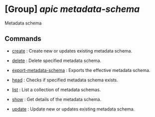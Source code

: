 # [Group] _apic metadata-schema_

Metadata schema

## Commands

- [create](/Commands/apic/metadata-schema/_create.md)
: Create new or updates existing metadata schema.

- [delete](/Commands/apic/metadata-schema/_delete.md)
: Delete specified metadata schema.

- [export-metadata-schema](/Commands/apic/metadata-schema/_export-metadata-schema.md)
: Exports the effective metadata schema.

- [head](/Commands/apic/metadata-schema/_head.md)
: Checks if specified metadata schema exists.

- [list](/Commands/apic/metadata-schema/_list.md)
: List a collection of metadata schemas.

- [show](/Commands/apic/metadata-schema/_show.md)
: Get details of the metadata schema.

- [update](/Commands/apic/metadata-schema/_update.md)
: Update new or updates existing metadata schema.

